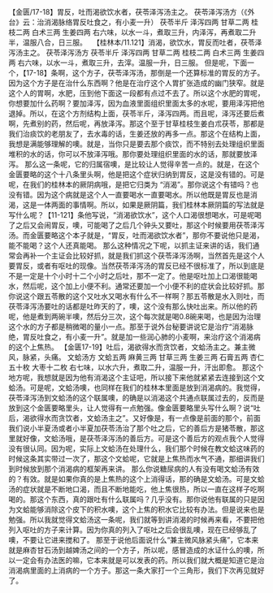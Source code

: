 【金匮/17-18】胃反，吐而渴欲饮水者，茯苓泽泻汤主之。
茯苓泽泻汤方（《外台》云：治消渴脉络胃反吐食之，有小麦一升）
茯苓半斤  泽泻四两  甘草二两  桂枝二两  白术三两  生姜四两
右六味，以水一斗，煮取三升，内泽泻，再煮取二升半，温服八合，日三服。
 
【桂林本/11.121】消渴，欲饮水，胃反而吐者，茯苓泽泻汤主之。
茯苓泽泻汤方
茯苓半斤 泽泻四两 甘草二两 桂枝二两 白术三两 生姜四两
右六味，以水一斗，煮取三升，去滓。温服一升，日三服。
但是呢，下面一个，【17-18】条啊，这个方子，茯苓泽泻汤，那倒是一个还算标准的胃反的方子。因为这个方子是在治什么东西啊？他是在治疗这个人胃扩张造成的幽门狭窄。就是这个人的胃啊，水肥，压到他下面这一段都有点过不去了。所以这个水肥的胃呢，你想要加什么药啊？要加泽泻，因为血液里面组织里面太多的水呢，要用泽泻把他退掉。所以，在这个方剂结构上面，茯苓半斤，泽泻四两。而且呢，泽泻还要后煮啊，先煮别的药，然后呢，再放泽泻。那这个至于甘草桂枝生姜白朮茯苓，那都是我们治痰饮的老朋友了，去水毒的话，生姜还放的再多一点。那这个在结构上面，我想是满能够理解的噢。就是，当你只是要去那个痰饮，而不特别去处理组织里面堆积的水的话，你可以不放泽泻哦。那你要处理组织里面的水的话，那就要放泽泻。
那么这一条呢，它的归属宿噢，是比较让人觉得辛苦一点的。就是，在这个金匮要略的这个十八条里头啊，他是把这个症状归纳到胃反，这是没有错的。可是呢，在我们的桂林本的厥阴病哦，是把它归类为 “消渴”。那你说这个有错吗？也没有错。因为这个病就是这个人一直要喝水一直要喝水。所以他既是胃反也是消渴，这是一体两面的事情啊。所以，如果是厥阴篇，我们桂林本厥阴篇的写法就是写什么呢？【11-121】条他写说，“消渴欲饮水”，这个人口渴很想喝水，可是呢喝了之后又会闹胃反，噢，可能喝了之后几个钟头又要吐，那这个时候要用茯苓泽泻汤。而金匮要略这个本子就是，“胃反，吐而渴欲饮水者”，那你不要说他只是渴，能不能喝？这个人还真能喝。
那么这种情况之下呢，以抓主证来讲的话，我们通常会再补一个主证会比较好抓，就是我们抓这个茯苓泽泻汤啊，当然首先是这个人要胃反，或者有呕吐的现像。当然茯苓泽泻汤的胃反已经不很标准了，所以到底是不是一定是十个小时十二个小时之后吐，那不一定了。他是呕吐加上口渴很能喝水，然后呢，这个加上小便不利。通常还要加一个小便不利的症状会比较好抓。那你说这个跟五苓散的这个又吐水又喝水有什么不一样啊？那五苓散是水入则吐，而茯苓泽泻汤要吐的话都是吐昨天的了，噢，这个没有那么快吐出来。所以他的药呢，他是煮到两碗半噢，然后分三次，这个每次就是喝0.8碗来喝，也是因为治理这个水的方子都是稍微喝的量小一点。那至于说外台秘要讲说它是治疗“消渴脉绝，胃反吐食之，有小麦一升”。就是加一些润心肺的小麦啊，来治疗这个消渴病的这个上焦热。
【金匮17-19】吐后，渴欲得水而贪饮者，文蛤汤主之。兼主微风，脉紧，头痛。
文蛤汤方
文蛤五两  麻黄三两  甘草三两  生姜三两  石膏五两  杏仁五十枚  大枣十二枚
右七味，以水六升，煮取二升，温服一升，汗出即愈。
那这个地方呢，我想就是因为他有消渴这个主证吧，所以接下来他就紧紧去连接到这个文蛤汤。可是呢，文蛤汤噢，也同样在我们的桂林本里面是放到消渴病的。我觉得，茯苓泽泻汤到文蛤汤的这个联属噢，的确是以消渴这个共通点联属过去的，反而是放到这个金匮要略里头，让人觉得有一点勉强。像金匮要略里头写什么啊？说“吐后，渴欲得水而贪饮者，文蛤汤主之”。又好像是，有一点像是前面的那个，前面我们说小半夏汤或者小半夏加茯苓汤治了那个吐之后，它的善后方是猪苓散，那这里就好像，文蛤汤哦，是茯苓泽泻汤的善后方。可是这个善后方的观点我个人觉得没有很认同。因为呢，实际上文蛤汤在处理什么，我们那个时候在教文蛤这味药的时候这条其实带过一次了，那这个文蛤呢，它就是上焦热而水气不通，那细讲我们到时候放到那个消渴病的框架再来讲。
那么你说糖尿病的人有没有喝文蛤汤有效的？有效。就是如果你真的是上焦热的这个上消得话，那的确是文蛤汤。可是文蛤汤的症状就是不断地口渴，而且不断地能吃，他上焦很热，所以一直在这样子吃啊喝的。那这个东西，真的跟吐有什么联属吗？几乎没有。那你说他有联属的只是因为文蛤能够消除这个皮下的积水噢，这个上焦的积水它比较有办法。但是说来也是勉强。所以我就觉得文蛤汤这一条呢，我们就等到讲消渴的时候再来看，不要把他列入呕吐的方子来计算。因为你真的列入了呕吐之后会很乱噢，现在已经够乱了噢，不要让它进来搅和了。
那至于说他后面说什么“兼主微风脉紧头痛”，它本来就是麻杏甘石汤到越婢汤之间的一个方子，所以呢，感冒造成的水证什么的噢，所以一定会有办法医的嘛，它本来就是可以发表的药。所以我们就大概是知道它是治消渴病里面的上消病的一个方子。那这一条大家打一个三角形，我们下次再见就好了。
